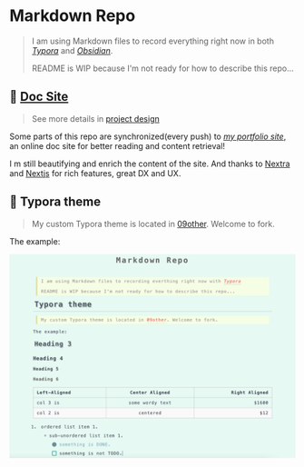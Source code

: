 # Markdown Repo

> I am using Markdown files to record everything right now in both _[Typora](https://typora.io/)_ and _[Obsidian](https://obsidian.md/)_.
>
> README is WIP because I'm not ready for how to describe this repo...

## 🎉 [Doc Site](https://portfolio.coyotedemon.xyz/)

> See more details in [project design](./12project/doc_site_portfolio/index.md)

Some parts of this repo are synchronized(every push) to [_my portfolio site_](https://portfolio.coyotedemon.xyz/), an online doc site for better reading and content retrieval!

I m still beautifying and enrich the content of the site. And thanks to [Nextra](https://github.com/shuding/nextra) and [Nextjs](https://nextjs.org/) for rich features, great DX and UX.

## 📝 Typora theme

> My custom Typora theme is located in [09other](./09other/typora_themes). Welcome to fork.

The example:

![image-20210213235816984](09other/typora_themes/README.assets/image-20210213235816984.png)
